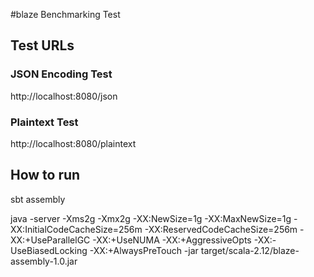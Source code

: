 #blaze Benchmarking Test

## Test URLs
### JSON Encoding Test

http://localhost:8080/json

### Plaintext Test

http://localhost:8080/plaintext

## How to run
sbt assembly

java -server -Xms2g -Xmx2g -XX:NewSize=1g -XX:MaxNewSize=1g -XX:InitialCodeCacheSize=256m -XX:ReservedCodeCacheSize=256m -XX:+UseParallelGC -XX:+UseNUMA -XX:+AggressiveOpts -XX:-UseBiasedLocking -XX:+AlwaysPreTouch -jar target/scala-2.12/blaze-assembly-1.0.jar

